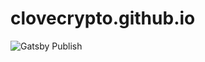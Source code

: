 # clovecrypto.github.io

![Gatsby Publish](https://github.com/clovecrypto/clovecrypto.github.io/workflows/Gatsby%20Publish/badge.svg)


